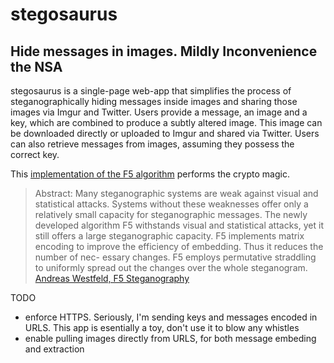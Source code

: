 stegosaurus
===========
Hide messages in images. 
Mildly Inconvenience the NSA
---------------------


stegosaurus is a single-page web-app that simplifies the process of steganographically 
hiding messages inside images and sharing those images via Imgur and Twitter. Users provide a message, 
an image and a key, which are combined to produce a subtly altered image. 
This image can be downloaded directly or uploaded to Imgur and shared via Twitter.
Users can also retrieve messages from images, assuming they possess the correct key.

This [implementation of the F5 algorithm](https://code.google.com/p/f5-steganography/) performs the crypto magic. 

>Abstract:
>Many steganographic systems are weak against visual and statistical attacks. 
>Systems without these weaknesses offer only a relatively small capacity for steganographic messages. 
>The newly developed algorithm F5 withstands visual and statistical attacks, 
>yet it still offers a large steganographic capacity. F5 implements matrix encoding to improve the 
>efficiency of embedding. Thus it reduces the number of nec- essary changes. 
>F5 employs permutative straddling to uniformly spread out the changes over the whole steganogram.
>[Andreas Westfeld, F5 Steganography](http://f5-steganography.googlecode.com/files/F5%20Steganography.pdf)

TODO
+ enforce HTTPS. Seriously, I'm sending keys and messages encoded in URLS.  This app is esentially a toy, don't use it to blow any whistles
+ enable pulling images directly from URLS, for both message embeding and extraction
